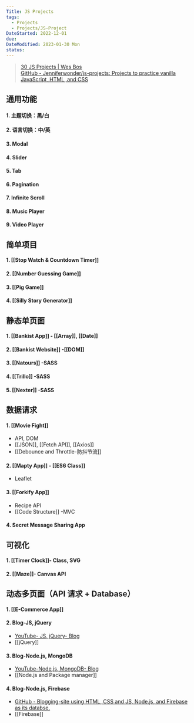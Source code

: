 ```yaml
---
Title: JS Projects
tags:
  - Projects
  - Projects/JS-Project
DateStarted: 2022-12-01
due:
DateModified: 2023-01-30 Mon
status:
---
```


> [30 JS Projects | Wes Bos](https://courses.wesbos.com/account)  
> [GitHub - Jenniferwonder/js-projects: Projects to practice vanilla JavaScript, HTML, and CSS](https://github.com/Jenniferwonder/js-projects)

## 通用功能

#### 1. 主题切换：黑/白

#### 2. 语言切换：中/英

#### 3. Modal

#### 4. Slider

#### 5. Tab

#### 6. Pagination

#### 7. Infinite Scroll

#### 8. Music Player

#### 9. Video Player

## 简单项目

#### 1. [[Stop Watch & Countdown Timer]]

#### 2. [[Number Guessing Game]]

#### 3. [[Pig Game]]

#### 4. [[Silly Story Generator]]

## 静态单页面

#### 1. [[Bankist App]] - [[Array]], [[Date]]

#### 2. [[Bankist Website]] -[[DOM]]

#### 3. [[Natours]] -SASS

#### 4. [[Trillo]] -SASS

#### 5. [[Nexter]] -SASS

## 数据请求

#### 1. [[Movie Fight]]

- API, DOM
- [[JSON]], [[Fetch API]], [[Axios]]
- [[Debounce and Throttle-防抖节流]]

#### 2. [[Mapty App]] - [[ES6 Class]]

- Leaflet

#### 3. [[Forkify App]]

- Recipe API
- [[Code Structure]] -MVC

#### 4. Secret Message Sharing App

## 可视化

#### 1. [[Timer Clock]]- **Class, SVG**

#### 2. [[Maze]]- Canvas API

## 动态多页面（API 请求 + Database）

#### 1. [[E-Commerce App]]

#### 2. Blog-JS, jQuery

- [YouTube- JS, jQuery- Blog](https://www.youtube.com/watch?v=gZHjMVE_e10&t=1531s)
- [[jQuery]]

#### 3. Blog-Node.js, MongoDB

- [YouTube-Node.js, MongoDB- Blog](https://www.youtube.com/watch?v=1NrHkjlWVhM&list=RDCMUCFbNIlppjAuEX4znoulh0Cw&start_radio=1&t=138s)
- [[Node.js and Package manager]]

#### 4. Blog-Node.js, Firebase

- [GitHub - Blogging-site using HTML, CSS and JS, Node.js, and Firebase as its databse.](https://github.com/kunaal438/blogging-site)
- [[Firebase]]
